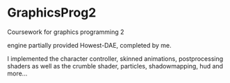 # GraphicsProg2
Coursework for graphics programming 2

engine partially provided Howest-DAE, completed by me.

I implemented the character controller, skinned animations, postprocessing shaders as well as the crumble shader, particles, shadowmapping, hud and more...
